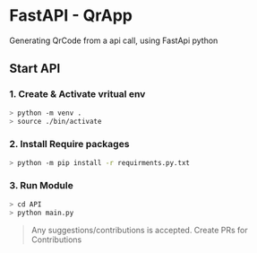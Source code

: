 # FastAPI - QrApp
Generating QrCode from a api call, using FastApi python

## Start API
### 1. Create & Activate vritual env
  ```bash
  > python -m venv .
  > source ./bin/activate
  ```
### 2. Install Require packages
  ```bash
  > python -m pip install -r requirments.py.txt
  ```
### 3. Run Module
  ```bash
  > cd API
  > python main.py
  ```
> Any suggestions/contributions is accepted. Create PRs for Contributions  
